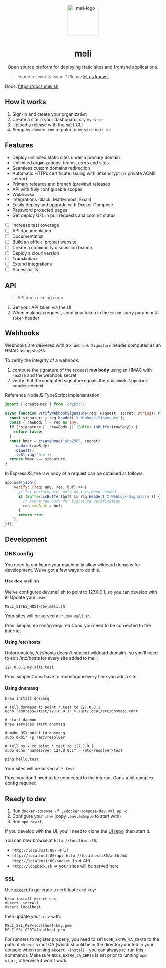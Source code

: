 <p align="center">
  <a href="https://meli.sh">
    <img alt="meli-logo" src="https://raw.githubusercontent.com/gomeli/meli-brand/latest/logo/meli-logo-circle-black.svg" width="100"/>
  </a>
</p>
<h1 align="center">meli</h1>
<p align="center">Open source platform for deploying static sites and frontend applications.</p>

> Found a security issue ? Please [let us know !](https://github.com/gomeli/meli/security/advisories/new)

Docs: https://docs.meli.sh

## How it works

1. Sign-in and create your organization
1. Create a site in your dashboard, say `my-site`
1. Upload a release with the `meli` CLI
1. Setup `my-domain.com` to point to `my-site.meli.sh`

## Features

- Deploy unlimited static sites under a primary domain
- Unlimited organizations, teams, users and sites
- Seamless custom domains redirection
- Automatic HTTPs certificate issuing with letsencrypt (or private ACME server)
- Primary releases and branch (preview) releases
- API with fully configurable scopes
- Webhooks
- Integrations (Slack, Mattermost, Email)
- Easily deploy and upgrade with Docker Compose
- Password protected pages
- Get deploy URL in pull requests and commit status
- [ ] Increase test coverage
- [ ] API documentation
- [ ] Documentation
- [ ] Build an official project website
- [ ] Create a community discussion branch
- [ ] Deploy a cloud version
- [ ] Translations
- [ ] Extend integrations
- [ ] Accessibility

## API

> API docs coming soon

1. Get your API token via the UI
1. When making a request, send your token in the `token` query param or `X-Token` header

## Webhooks

Webhooks are delivered with a `X-Webhook-Signature` header computed as an HMAC using `sha256`.

To verify the integrity of a webhook:
1. compute the signature of the request **raw body** using an HMAC with `sha256` and the webhook secret
1. verify that the computed signature equals the `X-Webhook-Signature` header content

Reference NodeJS TypeScript implementation:
```ts
import { createHmac } from 'crypto';

async function verifyWebhookSignature(req: Request, secret: string): Promise<boolean> {
  const signature = req.header('X-Webhook-Signature');
  const { rawBody } = req as any;
  if (!signature || !rawBody || !Buffer.isBuffer(rawBody)) {
    return false;
  }
  const hmac = createHmac('sha256', secret)
    .update(rawBody)
    .digest()
    .toString('hex');
  return hmac === signature;
}
```

In ExpressJS, the raw body of a request can be obtained as follows:
```js
app.use(json({
    verify: (req: any, res, buf) => {
      // for performance, only do this when needed
      if (Buffer.isBuffer(buf) && req.header('X-Webhook-Signature')) {
        // store raw body for signature verification
        req.rawBody = buf;
      }
      return true;
    },
}));
```

## Development

### DNS config

You need to configure your machine to allow wildcard domains for development. We've got a few ways to do this.

#### Use dev.meli.sh

We've configured dev.meli.sh to point to 127.0.0.1, so you can develop with it. Update your `.env`.

```
MELI_SITES_HOST=dev.meli.sh
```

Your sites will be served at `*.dev.meli.sh`.

Pros: simple, no config required
Cons: you need to be connected to the internet

#### Using /etc/hosts

Unfortunately, /etc/hosts doesn't support wildcard domains, so you'll need to edit /etc/hosts for every site added to meli:

```
127.0.0.1 my-site.test
```

Pros: simple
Cons: have to reconfigure every time you add a site

#### Using dnsmasq

```
brew install dnsmasq

# tell dsnmasq to point *.test to 127.0.0.1
echo "address=/test/127.0.0.1" > /usr/local/etc/dnsmasq.conf

# start daemon
brew services start dnsmasq

# make OSX point to dnsmasq
sudo mkdir -p /etc/resolver

# tell os x to point *.test to 127.0.0.1
sudo echo "nameserver 127.0.0.1" > /etc/resolver/test

ping hello.test
```

Your sites will be served at `*.test`.

Pros: you don't need to be connected to the internet
Cons: a bit complex, config required

## Ready to dev

1. Run `docker-compose -f ./docker-compose-dev.yml up -d`
1. Configure your `.env` (copy `.env.example` to start with)
1. Run `npm start`

If you develop with the UI, you'll need to clone the [UI repo](https://github.com/getmeli/meli-ui), then start it.

You can now browse at `http://localhost:80`:
- `http://localhost:80/` => UI
- `http://localhost:80/api`, `http://localhost:80/auth` and `http://localhost:80/socket.io` => API
- `http://loopback.sh` => your sites will be served here

### SSL

Use [`mkcert`](https://github.com/FiloSottile/mkcert) to generate a certificate and key:

```shell script
brew install mkcert nss
mkcert -install
mkcert localhost
```

then update your `.env` with:

```
MELI_SSL_KEY=localhost-key.pem
MELI_SSL_CERT=localhost.pem
```

For runners to register properly, you need to set `NODE_EXTRA_CA_CERTS` to the path of `mkcert`'s root CA (which should be in the directory printed in your console when running `mkcert -install` - you can always re-run this command). Make sure `NODE_EXTRA_CA_CERTS` is set prior to running `npm start`, otherwise it won't work.
